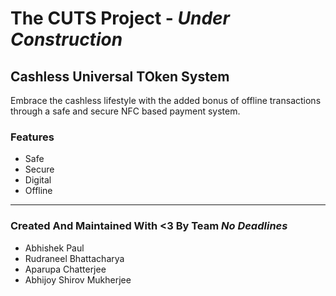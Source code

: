 # The CUTS Project - *Under Construction*
## Cashless Universal TOken System

Embrace the cashless lifestyle with the added bonus of offline transactions through a safe and secure NFC based payment system.

### Features
- Safe
- Secure
- Digital
- Offline

---

### Created And Maintained With <3 By Team *No Deadlines*
- Abhishek Paul
- Rudraneel Bhattacharya
- Aparupa Chatterjee
- Abhijoy Shirov Mukherjee
